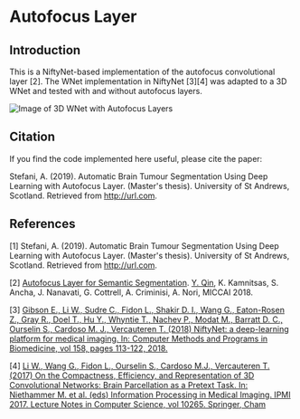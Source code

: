 # Autofocus Layer

## Introduction

This is a NiftyNet-based implementation of the autofocus convolutional layer [2]. The WNet implementation in NiftyNet [3][4] was adapted to a 3D WNet and tested with and without autofocus layers.

![Image of 3D WNet with Autofocus Layers](https://github.com/andreasstefani/autofocus-layer/src/architecture.png)

## Citation

If you find the code implemented here useful, please cite the paper:

Stefani, A. (2019). Automatic Brain Tumour Segmentation Using Deep Learning with Autofocus Layer. (Master's thesis). University of St Andrews, Scotland. Retrieved from http://url.com.

## References

[1] Stefani, A. (2019). Automatic Brain Tumour Segmentation Using Deep Learning with Autofocus Layer. (Master's thesis). University of St Andrews, Scotland. Retrieved from http://url.com.

[2] [Autofocus Layer for Semantic Segmentation](https://arxiv.org/pdf/1805.08403.pdf). [Y. Qin](http://cseweb.ucsd.edu/~yaq007/), K. Kamnitsas, S. Ancha, J. Nanavati, G. Cottrell, A. Criminisi, A. Nori, MICCAI 2018.

[3] [Gibson E., Li W., Sudre C., Fidon L., Shakir D. I., Wang G., Eaton-Rosen Z., Gray R., Doel T., Hu  Y., Whyntie T., Nachev P., Modat M., Barratt D. C., Ourselin S., Cardoso M. J., Vercauteren T. (2018) NiftyNet: a deep-learning platform for medical imaging. In: Computer Methods and Programs in Biomedicine, vol 158, pages 113-122, 2018.](https://doi.org/10.1016/j.cmpb.2018.01.025)

[4] [Li W., Wang G., Fidon L., Ourselin S., Cardoso M.J., Vercauteren T. (2017) On the Compactness, Efficiency, and Representation of 3D Convolutional Networks: Brain Parcellation as a Pretext Task. In: Niethammer M. et al. (eds) Information Processing in Medical Imaging. IPMI 2017. Lecture Notes in Computer Science, vol 10265. Springer, Cham](https://doi.org/10.1007/978-3-319-59050-9_28)
